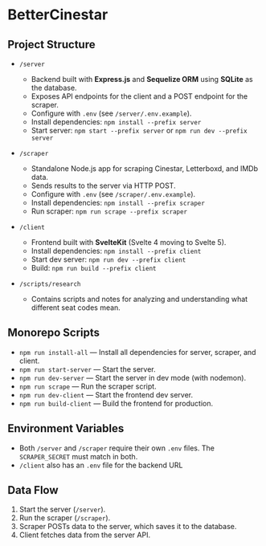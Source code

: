# BetterCinestar

## Project Structure

- `/server`

  - Backend built with **Express.js** and **Sequelize ORM** using **SQLite** as the database.
  - Exposes API endpoints for the client and a POST endpoint for the scraper.
  - Configure with `.env` (see `/server/.env.example`).
  - Install dependencies: `npm install --prefix server`
  - Start server: `npm start --prefix server` or `npm run dev --prefix server`

- `/scraper`

  - Standalone Node.js app for scraping Cinestar, Letterboxd, and IMDb data.
  - Sends results to the server via HTTP POST.
  - Configure with `.env` (see `/scraper/.env.example`).
  - Install dependencies: `npm install --prefix scraper`
  - Run scraper: `npm run scrape --prefix scraper`

- `/client`

  - Frontend built with **SvelteKit** (Svelte 4 moving to Svelte 5).
  - Install dependencies: `npm install --prefix client`
  - Start dev server: `npm run dev --prefix client`
  - Build: `npm run build --prefix client`

- `/scripts/research`
  - Contains scripts and notes for analyzing and understanding what different seat codes mean.

## Monorepo Scripts

- `npm run install-all` — Install all dependencies for server, scraper, and client.
- `npm run start-server` — Start the server.
- `npm run dev-server` — Start the server in dev mode (with nodemon).
- `npm run scrape` — Run the scraper script.
- `npm run dev-client` — Start the frontend dev server.
- `npm run build-client` — Build the frontend for production.

## Environment Variables

- Both `/server` and `/scraper` require their own `.env` files. The `SCRAPER_SECRET` must match in both.
- `/client` also has an `.env` file for the backend URL

## Data Flow

1. Start the server (`/server`).
2. Run the scraper (`/scraper`).
3. Scraper POSTs data to the server, which saves it to the database.
4. Client fetches data from the server API.
